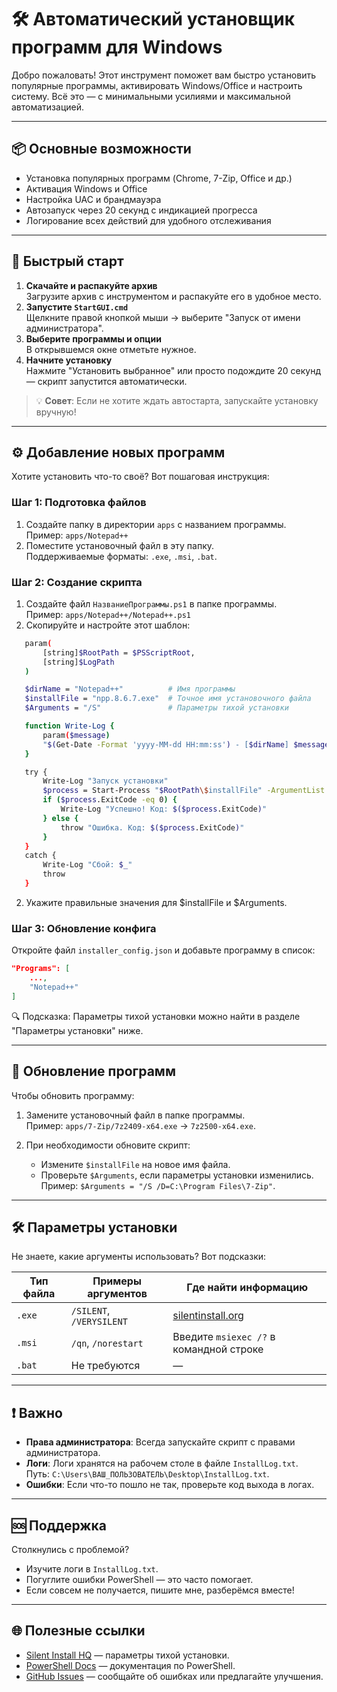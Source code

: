 # 🛠 Автоматический установщик программ для Windows

Добро пожаловать! Этот инструмент поможет вам быстро установить популярные программы, активировать Windows/Office и настроить систему. Всё это — с минимальными усилиями и максимальной автоматизацией.

---

## 📦 Основные возможности

- Установка популярных программ (Chrome, 7-Zip, Office и др.)
- Активация Windows и Office
- Настройка UAC и брандмауэра
- Автозапуск через 20 секунд с индикацией прогресса
- Логирование всех действий для удобного отслеживания

---

## 🚀 Быстрый старт

1. **Скачайте и распакуйте архив**  
   Загрузите архив с инструментом и распакуйте его в удобное место.
2. **Запустите `StartGUI.cmd`**  
   Щелкните правой кнопкой мыши → выберите "Запуск от имени администратора".
3. **Выберите программы и опции**  
   В открывшемся окне отметьте нужное.
4. **Начните установку**  
   Нажмите "Установить выбранное" или просто подождите 20 секунд — скрипт запустится автоматически.

> 💡 **Совет**: Если не хотите ждать автостарта, запускайте установку вручную!

---

## ⚙️ Добавление новых программ

Хотите установить что-то своё? Вот пошаговая инструкция:

### Шаг 1: Подготовка файлов
1. Создайте папку в директории `apps` с названием программы.  
   Пример: `apps/Notepad++`
2. Поместите установочный файл в эту папку.  
   Поддерживаемые форматы: `.exe`, `.msi`, `.bat`.

### Шаг 2: Создание скрипта
1. Создайте файл `НазваниеПрограммы.ps1` в папке программы.  
   Пример: `apps/Notepad++/Notepad++.ps1`
2. Скопируйте и настройте этот шаблон:
```bash
   param(
       [string]$RootPath = $PSScriptRoot,
       [string]$LogPath
   )

   $dirName = "Notepad++"          # Имя программы
   $installFile = "npp.8.6.7.exe"  # Точное имя установочного файла
   $Arguments = "/S"               # Параметры тихой установки

   function Write-Log {
       param($message)
       "$(Get-Date -Format 'yyyy-MM-dd HH:mm:ss') - [$dirName] $message" | Out-File $LogPath -Append -Encoding UTF8
   }

   try {
       Write-Log "Запуск установки"
       $process = Start-Process "$RootPath\$installFile" -ArgumentList $Arguments -Verb RunAs -PassThru -Wait
       if ($process.ExitCode -eq 0) {
           Write-Log "Успешно! Код: $($process.ExitCode)"
       } else {
           throw "Ошибка. Код: $($process.ExitCode)"
       }
   }
   catch {
       Write-Log "Сбой: $_"
       throw
   }
```
2. Укажите правильные значения для $installFile и $Arguments.

### Шаг 3: Обновление конфига
Откройте файл `installer_config.json` и добавьте программу в список:

```json
"Programs": [
    ...,
    "Notepad++"
]
```

🔍 Подсказка: Параметры тихой установки можно найти в разделе "Параметры установки" ниже.


---


## 🔄 Обновление программ

Чтобы обновить программу:
1. Замените установочный файл в папке программы.  
   Пример: `apps/7-Zip/7z2409-x64.exe` → `7z2500-x64.exe`.

2. При необходимости обновите скрипт:  
   - Измените `$installFile` на новое имя файла.  
   - Проверьте `$Arguments`, если параметры установки изменились.  
   Пример: `$Arguments = "/S /D=C:\Program Files\7-Zip"`.

---

## 🛠 Параметры установки

Не знаете, какие аргументы использовать? Вот подсказки:

| Тип файла | Примеры аргументов      | Где найти информацию          |
|-----------|-------------------------|-------------------------------|
| `.exe`    | `/SILENT`, `/VERYSILENT`| [silentinstall.org](https://silentinstall.org) |
| `.msi`    | `/qn`, `/norestart`     | Введите `msiexec /?` в командной строке |
| `.bat`    | Не требуются            | —                             |

---

## ❗ Важно

- **Права администратора**: Всегда запускайте скрипт с правами администратора.
- **Логи**: Логи хранятся на рабочем столе в файле `InstallLog.txt`.  
  Путь: `C:\Users\ВАШ_ПОЛЬЗОВАТЕЛЬ\Desktop\InstallLog.txt`.
- **Ошибки**: Если что-то пошло не так, проверьте код выхода в логах.

---

## 🆘 Поддержка

Столкнулись с проблемой?  
- Изучите логи в `InstallLog.txt`.  
- Погуглите ошибки PowerShell — это часто помогает.  
- Если совсем не получается, пишите мне, разберёмся вместе!

---

## 🌐 Полезные ссылки

- [Silent Install HQ](https://silentinstall.org) — параметры тихой установки.
- [PowerShell Docs](https://docs.microsoft.com/powershell) — документация по PowerShell.
- [GitHub Issues]([https://github.com](https://github.com/Esedess/WindowsSetupAutomation/issues)) — сообщайте об ошибках или предлагайте улучшения.
